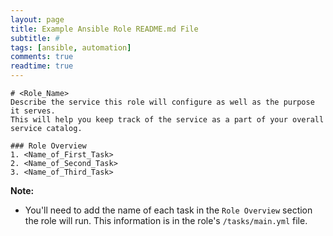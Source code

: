 ```yaml
---
layout: page
title: Example Ansible Role README.md File
subtitle: #
tags: [ansible, automation]
comments: true
readtime: true
---
```

```
# <Role_Name>
Describe the service this role will configure as well as the purpose it serves.
This will help you keep track of the service as a part of your overall service catalog.

### Role Overview
1. <Name_of_First_Task>
2. <Name_of_Second_Task>
3. <Name_of_Third_Task>
```
**Note:**
- You'll need to add the name of each task in the `Role Overview` section the role will run. This information is in the role's `/tasks/main.yml` file. 
